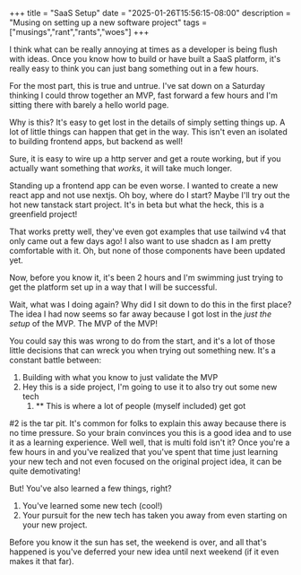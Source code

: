 +++
title = "SaaS Setup"
date = "2025-01-26T15:56:15-08:00"
description = "Musing on setting up a new software project"
tags = ["musings","rant","rants","woes"]
+++

I think what can be really annoying at times as a developer is being flush with ideas. Once you know how to build or have built a SaaS platform, it's really easy to think you can just bang something out in a few hours.

For the most part, this is true and untrue. I've sat down on a Saturday thinking I could throw together an MVP, fast forward a few hours and I'm sitting there with barely a hello world page.

Why is this?  It's easy to get lost in the details of simply setting things up. A lot of little things can happen that get in the way. This isn't even an isolated to building frontend apps, but backend as well! 

Sure, it is easy to wire up a http server and get a route working, but if you actually want something that _works_, it will take much longer.

Standing up a frontend app can be even worse. I wanted to create a new react app and not use nextjs. Oh boy, where do I start? Maybe I'll try out the hot new tanstack start project. It's in beta but what the heck, this is a greenfield project!

That works pretty well, they've even got examples that use tailwind v4 that only came out a few days ago! I also want to use shadcn as I am pretty comfortable with it. Oh, but none of those components have been updated yet.

Now, before you know it, it's been 2 hours and I'm swimming just trying to get the platform set up in a way that I will be successful.

Wait, what was I doing again? Why did I sit down to do this in the first place? The idea I had now seems so far away because I got lost in the _just the setup_ of the MVP. The MVP of the MVP!

You could say this was wrong to do from the start, and it's a lot of those little decisions that can wreck you when trying out something new. It's a constant battle between:

1. Building with what you know to just validate the MVP
2. Hey this is a side project, I'm going to use it to also try out some new tech
	1. ** This is where a lot of people (myself included) get got

#2 is the tar pit. It's common for folks to explain this away because there is no time pressure. So your brain convinces you this is a good idea and to use it as a learning experience. Well well, that is multi fold isn't it?
Once you're a few hours in and you've realized that you've spent that time just learning your new tech and not even focused on the original project idea, it can be quite demotivating!

But! You've also learned a few things, right? 
1. You've learned some new tech (cool!)
2. Your pursuit for the new tech has taken you away from even starting on your new project.

Before you know it the sun has set, the weekend is over, and all that's happened is you've deferred your new idea until next weekend (if it even makes it that far).



